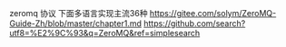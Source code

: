 zeromq 协议 下面多语言实现主流36种
https://gitee.com/solym/ZeroMQ-Guide-Zh/blob/master/chapter1.md
https://github.com/search?utf8=%E2%9C%93&q=ZeroMQ&ref=simplesearch